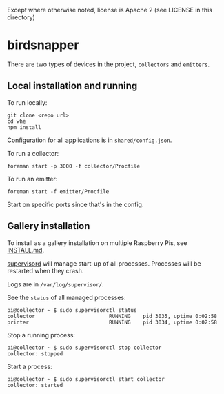 Except where otherwise noted, license is Apache 2 (see LICENSE in this directory)

# birdsnapper

There are two types of devices in the project, `collectors` and `emitters`.

Local installation and running
--

To run locally:

    git clone <repo url>
    cd whe
    npm install

Configuration for all applications is in `shared/config.json`.

To run a collector:

    foreman start -p 3000 -f collector/Procfile

To run an emitter:

    foreman start -f emitter/Procfile

Start on specific ports since that's in the config.

Gallery installation
---

To install as a gallery installation on multiple Raspberry Pis, see [INSTALL.md](INSTALL.md).

[supervisord](http://supervisord.org/) will manage start-up of all processes. Processes will be restarted when they crash.

Logs are in `/var/log/supervisor/`.

See the `status` of all managed processes:

    pi@collector ~ $ sudo supervisorctl status
    collector                        RUNNING    pid 3035, uptime 0:02:58
    printer                          RUNNING    pid 3034, uptime 0:02:58

Stop a running process:

    pi@collector ~ $ sudo supervisorctl stop collector
    collector: stopped

Start a process:

    pi@collector ~ $ sudo supervisorctl start collector
    collector: started
